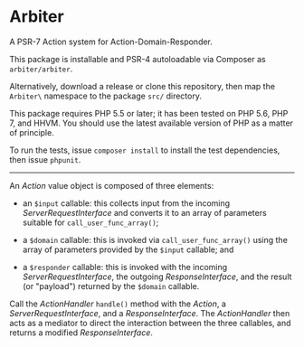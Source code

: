 # Arbiter

A PSR-7 Action system for Action-Domain-Responder.

This package is installable and PSR-4 autoloadable via Composer as `arbiter/arbiter`.

Alternatively, download a release or clone this repository, then map the `Arbiter\` namespace to the package `src/` directory.

This package requires PHP 5.5 or later; it has been tested on PHP 5.6, PHP 7, and HHVM. You should use the latest available version of PHP as a matter of principle.

To run the tests, issue `composer install` to install the test dependencies, then issue `phpunit`.

* * *

An _Action_ value object is composed of three elements:

- an `$input` callable: this collects input from the incoming _ServerRequestInterface_ and converts it to an array of parameters suitable for `call_user_func_array()`;

- a `$domain` callable: this is invoked via `call_user_func_array()` using the array of parameters provided by the `$input` callable; and

- a `$responder` callable: this is invoked with the incoming _ServerRequestInterface_, the outgoing _ResponseInterface_, and the result (or "payload") returned by the `$domain` callable.

Call the _ActionHandler_ `handle()` method with the _Action_, a _ServerRequestInterface_, and a _ResponseInterface_. The _ActionHandler_ then acts as a mediator to direct the interaction between the three callables, and returns a modified _ResponseInterface_.
